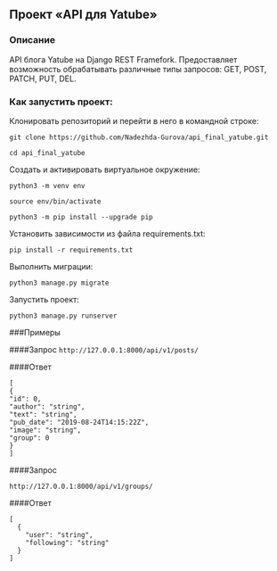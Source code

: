 ## Проект «API для Yatube»
### Описание
API блога Yatube на Django REST Framefork. Предоставляет возможность 
обрабатывать различные типы запросов: GET, POST, PATCH, PUT, DEL.

### Как запустить проект:

Клонировать репозиторий и перейти в него в командной строке:

```
git clone https://github.com/Nadezhda-Gurova/api_final_yatube.git
```

```
cd api_final_yatube
```

Cоздать и активировать виртуальное окружение:

```
python3 -m venv env
```

```
source env/bin/activate
```

```
python3 -m pip install --upgrade pip
```

Установить зависимости из файла requirements.txt:

```
pip install -r requirements.txt
```

Выполнить миграции:

```
python3 manage.py migrate
```

Запустить проект:

```
python3 manage.py runserver
```

###Примеры 

####Запрос
```http://127.0.0.1:8000/api/v1/posts/```


####Ответ
```
[
{
"id": 0,
"author": "string",
"text": "string",
"pub_date": "2019-08-24T14:15:22Z",
"image": "string",
"group": 0
}
]
```
####Запрос

```http://127.0.0.1:8000/api/v1/groups/```


####Ответ
```
[
  {
    "user": "string",
    "following": "string"
  }
]
```

